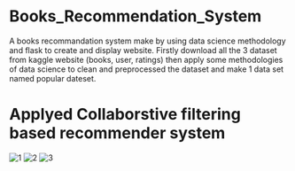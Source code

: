 # Books_Recommendation_System
A books recommandation system  make by using data science  methodology and flask to create and display website. 
Firstly download all the 3 dataset from kaggle website (books, user, ratings) then apply some methodologies of data science to clean and preprocessed the dataset and make 1 data set named popular dateset.
# Applyed Collaborstive filtering based recommender system

![1](https://github.com/AbhishekPawshekar/Books_Recommendation_System/assets/89447125/509d4c10-0fe4-46bf-9464-219057728523)
![2](https://github.com/AbhishekPawshekar/Books_Recommendation_System/assets/89447125/09ee10d8-83e6-426a-9694-918726428eb6)
![3](https://github.com/AbhishekPawshekar/Books_Recommendation_System/assets/89447125/684687e3-fb72-4b75-9cfd-745c4ce54e6b)



